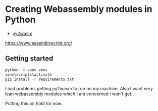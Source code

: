 # Creating Webassembly modules in Python

* [py2wasm](https://wasmer.io/posts/py2wasm-a-python-to-wasm-compiler)


https://www.assemblyscript.org/

## Getting started

```bash
python -m venv venv
venv\scripts\activate
pip install -r requirements.txt
```

I had problems getting py2wasm to run on my machine.  Also I want very lean webassembly modules
which I am concerned I won't get.

Putting this on hold for now.